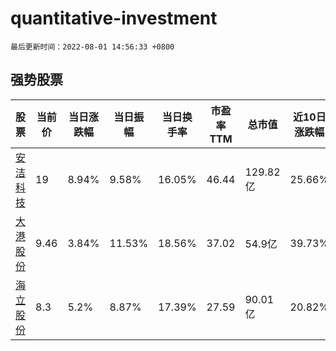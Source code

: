 # quantitative-investment

`最后更新时间：2022-08-01 14:56:33 +0800`

## 强势股票

|股票|当前价|当日涨跌幅|当日振幅|当日换手率|市盈率TTM|总市值|近10日涨跌幅|
|----|----|----|----|----|----|----|----|
|[安洁科技](https://xueqiu.com/S/SZ002635)|19|8.94%|9.58%|16.05%|46.44|129.82亿|25.66%|
|[大港股份](https://xueqiu.com/S/SZ002077)|9.46|3.84%|11.53%|18.56%|37.02|54.9亿|39.73%|
|[海立股份](https://xueqiu.com/S/SH600619)|8.3|5.2%|8.87%|17.39%|27.59|90.01亿|20.82%|
